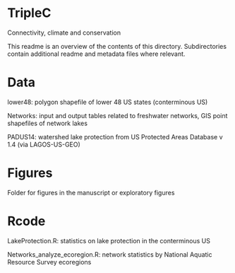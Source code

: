 # TripleC
Connectivity, climate and conservation

This readme is an overview of the contents of this directory. Subdirectories contain additional readme and metadata files where relevant. 

# Data
lower48: polygon shapefile of lower 48 US states (conterminous US)

Networks: input and output tables related to freshwater networks, GIS point shapefiles of network lakes

PADUS14: watershed lake protection from US Protected Areas Database v 1.4 (via LAGOS-US-GEO)

# Figures
Folder for figures in the manuscript or exploratory figures

# Rcode
LakeProtection.R: statistics on lake protection in the conterminous US

Networks_analyze_ecoregion.R: network statistics by National Aquatic Resource Survey ecoregions 
